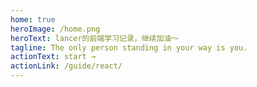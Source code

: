```yaml
---
home: true
heroImage: /home.png
heroText: lancer的前端学习记录，继续加油～
tagline: The only person standing in your way is you.
actionText: start →
actionLink: /guide/react/
---
```



